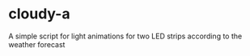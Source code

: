 # cloudy-a
A simple script for light animations for two LED strips according to the weather forecast
